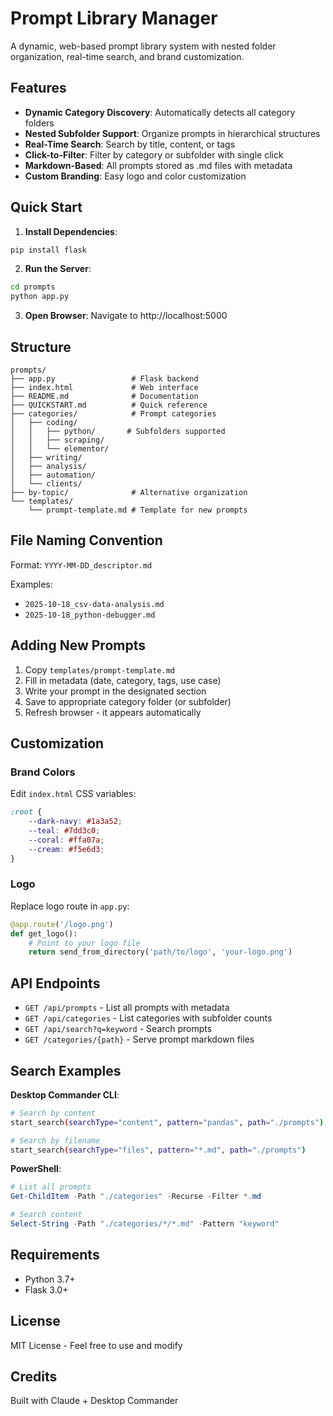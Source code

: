 # Prompt Library Manager

A dynamic, web-based prompt library system with nested folder organization, real-time search, and brand customization.

## Features

- **Dynamic Category Discovery**: Automatically detects all category folders
- **Nested Subfolder Support**: Organize prompts in hierarchical structures
- **Real-Time Search**: Search by title, content, or tags
- **Click-to-Filter**: Filter by category or subfolder with single click
- **Markdown-Based**: All prompts stored as .md files with metadata
- **Custom Branding**: Easy logo and color customization

## Quick Start

1. **Install Dependencies**:
```bash
pip install flask
```

2. **Run the Server**:
```bash
cd prompts
python app.py
```

3. **Open Browser**:
Navigate to http://localhost:5000

## Structure

```
prompts/
├── app.py                 # Flask backend
├── index.html             # Web interface
├── README.md              # Documentation
├── QUICKSTART.md          # Quick reference
├── categories/            # Prompt categories
│   ├── coding/
│   │   ├── python/       # Subfolders supported
│   │   ├── scraping/
│   │   └── elementor/
│   ├── writing/
│   ├── analysis/
│   ├── automation/
│   └── clients/
├── by-topic/              # Alternative organization
└── templates/
    └── prompt-template.md # Template for new prompts
```

## File Naming Convention

Format: `YYYY-MM-DD_descriptor.md`

Examples:
- `2025-10-18_csv-data-analysis.md`
- `2025-10-18_python-debugger.md`

## Adding New Prompts

1. Copy `templates/prompt-template.md`
2. Fill in metadata (date, category, tags, use case)
3. Write your prompt in the designated section
4. Save to appropriate category folder (or subfolder)
5. Refresh browser - it appears automatically

## Customization

### Brand Colors

Edit `index.html` CSS variables:
```css
:root {
    --dark-navy: #1a3a52;
    --teal: #7dd3c0;
    --coral: #ffa07a;
    --cream: #f5e6d3;
}
```

### Logo

Replace logo route in `app.py`:
```python
@app.route('/logo.png')
def get_logo():
    # Point to your logo file
    return send_from_directory('path/to/logo', 'your-logo.png')
```

## API Endpoints

- `GET /api/prompts` - List all prompts with metadata
- `GET /api/categories` - List categories with subfolder counts
- `GET /api/search?q=keyword` - Search prompts
- `GET /categories/{path}` - Serve prompt markdown files

## Search Examples

**Desktop Commander CLI**:
```bash
# Search by content
start_search(searchType="content", pattern="pandas", path="./prompts")

# Search by filename
start_search(searchType="files", pattern="*.md", path="./prompts")
```

**PowerShell**:
```powershell
# List all prompts
Get-ChildItem -Path "./categories" -Recurse -Filter *.md

# Search content
Select-String -Path "./categories/*/*.md" -Pattern "keyword"
```

## Requirements

- Python 3.7+
- Flask 3.0+

## License

MIT License - Feel free to use and modify

## Credits

Built with Claude + Desktop Commander
